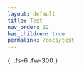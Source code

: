 ```yaml
---
layout: default
title: Test
nav_order: 22
has_children: true
permalink: /docs/test
---
```


{: .fs-6 .fw-300 }
